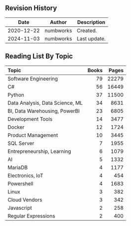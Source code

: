 ## Revision History

|Date|Author|Description|
|---|---|---|
|2020-12-22|numbworks|Created.|
|2024-11-03|numbworks|Last update.|

## Reading List By Topic

| Topic                           |   Books |   Pages |
|:--------------------------------|--------:|--------:|
| Software Engineering            |      79 |   22279 |
| C#                              |      56 |   16449 |
| Python                          |      37 |   11500 |
| Data Analysis, Data Science, ML |      34 |    8631 |
| BI, Data Warehousing, PowerBI   |      23 |    6805 |
| Development Tools               |      14 |    3477 |
| Docker                          |      12 |    1724 |
| Product Management              |      10 |    3445 |
| SQL Server                      |       7 |    1955 |
| Entrepreneurship, Learning      |       6 |    1079 |
| AI                              |       5 |    1332 |
| MariaDB                         |       4 |    1177 |
| Electronics, IoT                |       4 |     454 |
| Powershell                      |       4 |    1683 |
| Linux                           |       3 |     382 |
| Cloud Vendors                   |       3 |     342 |
| Javascript                      |       2 |     258 |
| Regular Expressions             |       2 |     400 |
